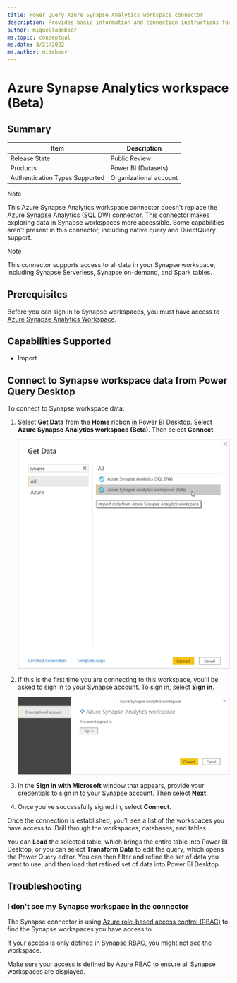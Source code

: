 ```yaml
---
title: Power Query Azure Synapse Analytics workspace connector
description: Provides basic information and connection instructions for the Azure Synapse Analytics Workspace connector.
author: miquelladeboer
ms.topic: conceptual
ms.date: 3/21/2022
ms.author: mideboer
---
```


# Azure Synapse Analytics workspace (Beta)

## Summary

| Item | Description |
| ---- | ----------- |
| Release State | Public Review |
| Products | Power BI (Datasets) |
| Authentication Types Supported | Organizational account |

>[!Note]
> This Azure Synapse Analytics workspace connector doesn't replace the Azure Synapse Analytics (SQL DW) connector. This connector makes exploring data in Synapse workspaces more accessible. Some capabilities aren't present in this connector, including native query and DirectQuery support.

>[!Note]
> This connector supports access to all data in your Synapse workspace, including Synapse Serverless, Synapse on-demand, and Spark tables.

## Prerequisites

Before you can sign in to Synapse workspaces, you must have access to [Azure Synapse Analytics Workspace](/azure/synapse-analytics/get-started-create-workspace).

## Capabilities Supported

* Import

## Connect to Synapse workspace data from Power Query Desktop

To connect to Synapse workspace data:

1. Select **Get Data** from the **Home** ribbon in Power BI Desktop. Select **Azure Synapse Analytics workspace (Beta)**. Then select **Connect**.

   ![Get Data from Synapse Workspaces.](./media/azure-synpse-analytics-workspace/get-data-synapse.png)

2. If this is the first time you are connecting to this workspace, you'll be asked to sign in to your Synapse account. To sign in, select **Sign in**.

   ![Authentication dialog box with sign-in button for your organizational account.](./media/azure-synpse-analytics-workspace/sign-in.png)

3. In the **Sign in with Microsoft** window that appears, provide your credentials to sign in to your Synapse account. Then select **Next**.

4. Once you've successfully signed in, select **Connect**.

Once the connection is established, you’ll see a list of the workspaces you have access to. Drill through the workspaces, databases, and tables.

You can **Load** the selected table, which brings the entire table into Power BI Desktop, or you can select **Transform Data** to edit the query, which opens the Power Query editor. You can then filter and refine the set of data you want to use, and then load that refined set of data into Power BI Desktop.

## Troubleshooting

### I don't see my Synapse workspace in the connector

The Synapse connector is using [Azure role-based access control (RBAC)](/azure/role-based-access-control/overview) to find the Synapse workspaces you have access to.

If your access is only defined in [Synapse RBAC](/azure/synapse-analytics/security/synapse-workspace-synapse-rbac), you might not see the workspace.

Make sure your access is defined by Azure RBAC to ensure all Synapse workspaces are displayed.
